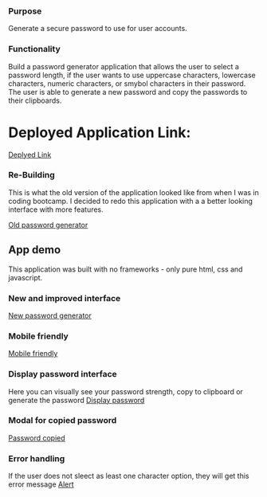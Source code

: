 ### Purpose 

Generate a secure password to use for user accounts. 

### Functionality

Build a password generator application that allows the user to select a password length, if the user wants to use uppercase characters, lowercase characters, numeric characters, or smybol characters in their password. The user is able to generate a new password and copy the passwords to their clipboards. 

# Deployed Application Link: 
[Deplyed Link](https://joelynn94.github.io/password-generator/)

### Re-Building 

This is what the old version of the application looked like from when I was in coding bootcamp. I decided to redo this application with a a better looking interface with more features. 

[Old password generator](assets/screenshots/old-password-generator.PNG)

## App demo 
This application was built with no frameworks - only pure html, css and javascript. 

### New and improved interface 
[New password generator](assets/screenshots/new-password-generator.PNG)

### Mobile friendly 
[Mobile friendly](assets/screenshots/mobile-password-generator.PNG)

### Display password interface 
Here you can visually see your password strength, copy to clipboard or generate the password
[Display password](assets/screenshots/password-strength.PNG)

### Modal for copied password 
[Password copied](assets/screenshots/password-modal.PNG)

### Error handling 
If the user does not sleect as least one character option, they will get this error message
[Alert](assets/screenshots/password-alert.PNG)




